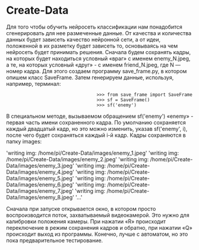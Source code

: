 # Create-Data

Для того чтобы обучить нейросеть классификации нам понадобится сгенерировать для нее размеченные данные. От качества и количества данных будет зависеть качество нейронной сети, а от идеи, положенной в их разметку будет зависеть то, основываясь на чем нейросеть будет принимать решения. 
Сначала будем сохранять кадры, на которых будет находиться условный «враг» с именем enemy_N.jpeg, а те, на которых условный «друг» - с именем friend_N.jpeg, где N — номер кадра. Для этого создаем программу save_frame.py, в котором опишем класс SaveFrame. Затем генерируем данные, используя, например, терминал:

                                      >>> from save_frame import SaveFrame
                                      >>> sf = SaveFrame()
                                      >>> sf('enemy')

В специальном методе, вызываемом обращением sf('enemy') «enemy» - первая часть имени сохраненного кадра. По умолчанию сохраняется каждый двадцатый кадр, но это можно изменить, указав sf('enemy', i), после чего будет сохраняться каждый i-й кадр. Кадры сохраняются в папку images:

'writing img:  /home/pi/Create-Data/images/enemy_1.jpeg'
'writing img:  /home/pi/Create-Data/images/enemy_2.jpeg'
'writing img:  /home/pi/Create-Data/images/enemy_3.jpeg'
'writing img:  /home/pi/Create-Data/images/enemy_4.jpeg'
'writing img:  /home/pi/Create-Data/images/enemy_5.jpeg'
'writing img:  /home/pi/Create-Data/images/enemy_6.jpeg'
'writing img:  /home/pi/Create-Data/images/enemy_7.jpeg'
'writing img:  /home/pi/Create-Data/images/enemy_8.jpeg'
 '…'

Cначала при запуске открывается окно, в котором просто воспроизводится поток, захватываемый видеокамерой. Это нужно для калибровки положения камеры. При нажатии «R» происходит переключение в режим сохранения кадров и обратно, при нажатии «Q» происходит выход из программы.
Конечно, лучше с автоматом, но это пока предварительное тестирование.
